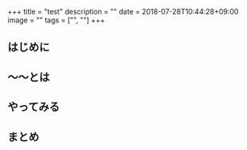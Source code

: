 +++
title = "test"
description = ""
date = 2018-07-28T10:44:28+09:00
image = ""
tags = ["", ""]
+++



## はじめに

## 〜〜とは

## やってみる

## まとめ
